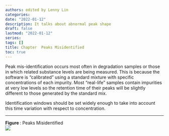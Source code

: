 ```yaml
---
authors: edited by Lenny Lin
categories: 
date: "2022-01-12"
description: It talks about abnormal peak shape
draft: false
lastmod: "2022-01-12"
series: 
tags: []
title: Chapter  Peaks Misidentified
toc: true
---
```







<!--more-->

Peak mis-identification occurs most often in degradation samples or those in which related substance levels are being measured. This is because the software is “calibrated” using a standard mixture with specific concentrations of each impurity. Most “real-life” samples contain impurities at very low levels so the retention time of their peaks will be slightly different to those generated by the standard mix.  

Identification windows should be set widely enough to take into account this time variation with respect to concentration.  

***
<figcaption><b>Figure </b>: Peaks Misidentified</figcaption>
<img src = "/docs/images/Screenshot 2022-01-12 221949.png"/>
